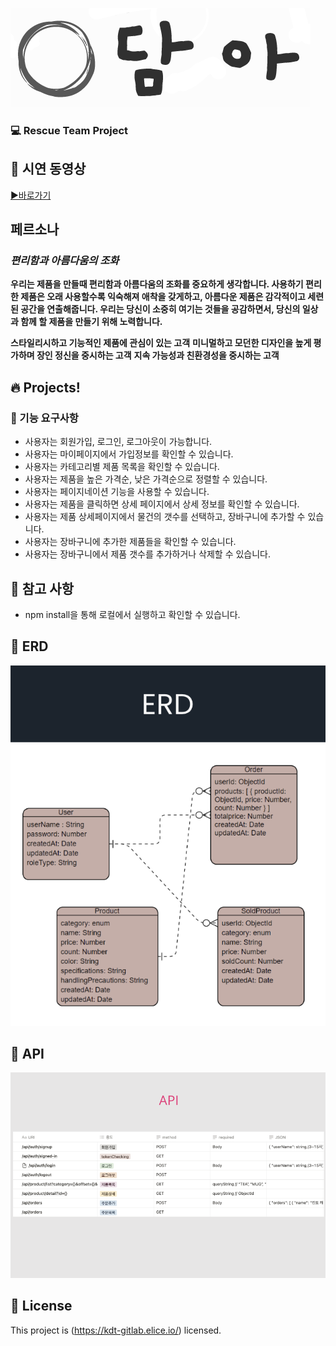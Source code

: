 ![메인이미지](/src//assets/img/DAMAH-logo.PNG)

### 💻 Rescue Team Project

## 🎥 시연 동영상

[▶️바로가기]("https://www.youtube.com/watch?v=WEb3bmCO5ls")

## 페르소나

### **_편리함과 아름다움의 조화_**

**우리는 제품을 만들때 편리함과 아름다움의 조화를 중요하게 생각합니다. 사용하기 편리한 제품은 오래 사용할수록 익숙해져 애착을 갖게하고, 아름다운 제품은 감각적이고 세련된 공간을 연출해줍니다. 우리는 당신이 소중히 여기는 것들을 공감하면서, 당신의 일상과 함께 할 제품을 만들기 위해 노력합니다.**

**스타일리시하고 기능적인 제품에 관심이 있는 고객**
**미니멀하고 모던한 디자인을 높게 평가하며 장인 정신을 중시하는 고객**
**지속 가능성과 친환경성을 중시하는 고객**

## 🔥 Projects!

### 🎯 기능 요구사항

- 사용자는 회원가입, 로그인, 로그아웃이 가능합니다.
- 사용자는 마이페이지에서 가입정보를 확인할 수 있습니다.
- 사용자는 카테고리별 제품 목록을 확인할 수 있습니다.
- 사용자는 제품을 높은 가격순, 낮은 가격순으로 정렬할 수 있습니다.
- 사용자는 페이지네이션 기능을 사용할 수 있습니다.
- 사용자는 제품을 클릭하면 상세 페이지에서 상세 정보를 확인할 수 있습니다.
- 사용자는 제품 상세페이지에서 물건의 갯수를 선택하고, 장바구니에 추가할 수 있습니다.
- 사용자는 장바구니에 추가한 제품들을 확인할 수 있습니다.
- 사용자는 장바구니에서 제품 갯수를 추가하거나 삭제할 수 있습니다.

## 📄 참고 사항

- npm install을 통해 로컬에서 실행하고 확인할 수 있습니다.

## 📄 ERD

![ERD이미지](/src//assets/img/erd-img.png)

## 📄 API

![ERD이미지](/src//assets/img/api-img.png)

## 📝 License

This project is (https://kdt-gitlab.elice.io/) licensed.
